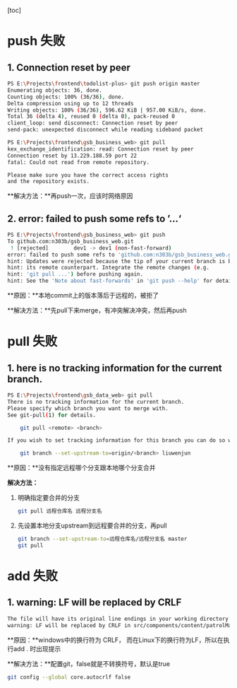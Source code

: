 [toc]

# push 失败

## 1. Connection reset by peer

```bash
PS E:\Projects\frontend\todolist-plus> git push origin master
Enumerating objects: 36, done.
Counting objects: 100% (36/36), done.
Delta compression using up to 12 threads
Writing objects: 100% (36/36), 596.62 KiB | 957.00 KiB/s, done.
Total 36 (delta 4), reused 0 (delta 0), pack-reused 0
client_loop: send disconnect: Connection reset by peer
send-pack: unexpected disconnect while reading sideband packet
```

```bash
PS E:\Projects\frontend\gsb_business_web> git pull
kex_exchange_identification: read: Connection reset by peer
Connection reset by 13.229.188.59 port 22
fatal: Could not read from remote repository.      

Please make sure you have the correct access rights
and the repository exists.
```

**解决方法：**再push一次，应该时网络原因

## 2. error: failed to push some refs to ’...‘

```bash
PS E:\Projects\frontend\gsb_business_web> git push
To github.com:n303b/gsb_business_web.git
 ! [rejected]        dev1 -> dev1 (non-fast-forward)
error: failed to push some refs to 'github.com:n303b/gsb_business_web.git'
hint: Updates were rejected because the tip of your current branch is behind
hint: its remote counterpart. Integrate the remote changes (e.g.
hint: 'git pull ...') before pushing again.
hint: See the 'Note about fast-forwards' in 'git push --help' for details.
```

**原因：**本地commit上的版本落后于远程的，被拒了

**解决方法：**先pull下来merge，有冲突解决冲突，然后再push



# pull 失败

## 1. here is no tracking information for the current branch.

```bash
PS E:\Projects\frontend\gsb_data_web> git pull 
There is no tracking information for the current branch.
Please specify which branch you want to merge with.
See git-pull(1) for details.

    git pull <remote> <branch>

If you wish to set tracking information for this branch you can do so with:

    git branch --set-upstream-to=origin/<branch> liuwenjun
```

**原因：**没有指定远程哪个分支跟本地哪个分支合并

**解决方法：**

1. 明确指定要合并的分支

   ```bash
   git pull 远程仓库名 远程分支名
   ```

2. 先设置本地分支upstream到远程要合并的分支，再pull

   ```bash
   git branch --set-upstream-to=远程仓库名/远程分支名 master
   git pull
   ```


# add 失败

## 1. warning: LF will be replaced by CRLF

```bash
The file will have its original line endings in your working directory
warning: LF will be replaced by CRLF in src/components/content/patrolManagement/patrolTeam/PatrolTeamQuery.vue.
```

**原因：**windows中的换行符为 CRLF， 而在Linux下的换行符为LF，所以在执行add . 时出现提示

**解决方法：**配置git，false就是不转换符号，默认是true

```bash
git config --global core.autocrlf false
```

